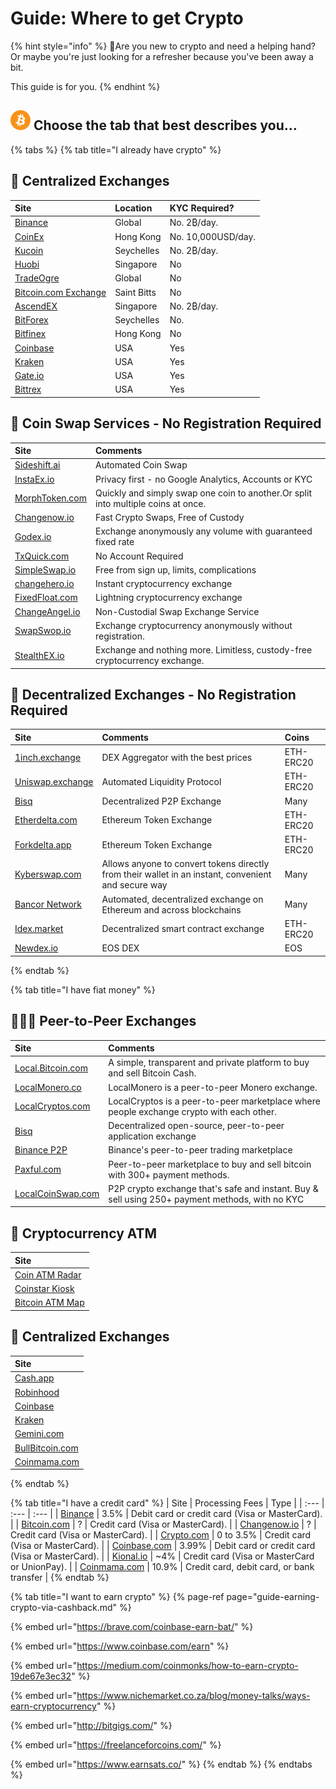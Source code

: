 # Guide: Where to get Crypto

{% hint style="info" %}
🙋Are you new to crypto and need a helping hand? Or maybe you're just looking for a refresher because you've been away a bit. 

This guide is for you.
{% endhint %}

## ![](../.gitbook/assets/btc.png) Choose the tab that best describes you...

{% tabs %}
{% tab title="I already have crypto" %}
## 🏢 Centralized Exchanges

| Site | Location | KYC Required? |
| :--- | :--- | :--- |
| [Binance](https://www.binance.com/en/register?ref=RI4R7YI6) | Global | No. 2₿/day. |
| [CoinEx](https://www.coinex.com/register?refer_code=6rcz2) | Hong Kong | No. 10,000USD/day. |
| [Kucoin](https://www.kucoin.com/ucenter/signup?rcode=2M43tty) | Seychelles | No. 2₿/day. |
| [Huobi](https://www.hbg.com/en-us/exchange/?s=xtz_btc&invite_code=) | Singapore | No |
| [TradeOgre](https://tradeogre.com/markets) | Global | No |
| [Bitcoin.com Exchange](https://exchange.bitcoin.com) | Saint Bitts | No |
| [AscendEX](https://ascendex.com/) | Singapore | No. 2₿/day. |
| [BitForex](https://www.bitforex.com/) | Seychelles | No. |
| [Bitfinex](https://www.bitfinex.com/t/XTZ:USD) | Hong Kong | No |
| [Coinbase](https://pro.coinbase.com/trade/XTZ-USD) | USA | Yes |
| [Kraken](https://www.kraken.com) | USA | Yes |
| [Gate.io](https://www.gate.io/trade/xtz_usdt) | USA | Yes |
| [Bittrex](https://bittrex.com/Market/Index?MarketName=BTC-XTZ) | USA | Yes |

## 🔀 Coin Swap Services - No Registration Required

| Site | Comments |
| :--- | :--- |
| [Sideshift.ai](https://sideshift.ai/a/ziLELkDY5) | Automated Coin Swap |
| [InstaEx.io](https://instaex.io) | Privacy first - no Google Analytics, Accounts or KYC |
| [MorphToken.com](https://www.morphtoken.com) | Quickly and simply swap one coin to another.Or split into multiple coins at once. |
| [Changenow.io](https://changenow.io?link_id=e542777107ca34) | Fast Crypto Swaps, Free of Custody |
| [Godex.io](https://godex.io/?aff_id=zNyhC0A10Be5YRBt&utm_source=affiliate&utm_medium=www&utm_campaign=zNyhC0A10Be5YRBt) | Exchange anonymously any volume with guaranteed fixed rate |
| [TxQuick.com](https://ca.txquick.com) | No Account Required |
| [SimpleSwap.io](https://simpleswap.io) | Free from sign up, limits, complications |
| [changehero.io](https://changehero.io) | Instant cryptocurrency exchange |
| [FixedFloat.com](https://fixedfloat.com/?ref=cn8rt3qa) | Lightning cryptocurrency exchange |
| [ChangeAngel.io](https://changeangel.io/) | Non-Custodial Swap Exchange Service |
| [SwapSwop.io](https://swapswop.io/) | Exchange cryptocurrency anonymously without registration. |
| [StealthEX.io](https://stealthex.io/) | Exchange and nothing more. Limitless, custody-free cryptocurrency exchange. |

## 🌌 Decentralized Exchanges - No Registration Required

| Site | Comments | Coins |
| :--- | :--- | :--- |
| [1inch.exchange](https://1inch.exchange) | DEX Aggregator with the best prices | ETH-ERC20 |
| [Uniswap.exchange](https://uniswap.exchange/swap) | Automated Liquidity Protocol | ETH-ERC20 |
| [Bisq](https://bisq.network) | Decentralized P2P Exchange | Many |
| [Etherdelta.com](https://etherdelta.com) | Ethereum Token Exchange | ETH-ERC20 |
| [Forkdelta.app](https://forkdelta.app) | Ethereum Token Exchange | ETH-ERC20 |
| [Kyberswap.com](https://kyberswap.com/swap) | Allows anyone to convert tokens directly from their wallet in an instant, convenient and secure way | Many |
| [Bancor Network](https://www.bancor.network) | Automated, decentralized exchange on Ethereum and across blockchains | Many |
| [Idex.market](https://idex.market/eth/idex) | Decentralized smart contract exchange | ETH-ERC20 |
| [Newdex.io](https://newdex.io) | EOS DEX | EOS |
{% endtab %}

{% tab title="I have fiat money" %}
## 👩👧👦 Peer-to-Peer Exchanges

| Site | Comments |
| :--- | :--- |
| [Local.Bitcoin.com](https://local.bitcoin.com/r/coincashew9) | A simple, transparent and private platform to buy and sell Bitcoin Cash. |
| [LocalMonero.co](https://localmonero.co) | LocalMonero is a peer-to-peer Monero exchange. |
| [LocalCryptos.com](https://localcryptos.com) | LocalCryptos is a peer-to-peer marketplace where people exchange crypto with each other. |
| [Bisq](https://bisq.network) | Decentralized open-source, peer-to-peer application exchange |
| [Binance P2P](https://p2p.binance.com) | Binance's peer-to-peer trading marketplace |
| [Paxful.com](https://paxful.com) | Peer-to-peer marketplace to buy and sell bitcoin with 300+ payment methods. |
| [LocalCoinSwap.com](https://localcoinswap.com) | P2P crypto exchange that's safe and instant. Buy & sell using 250+ payment methods, with no KYC |

## 🏧 Cryptocurrency ATM

| Site |
| :--- |
| [Coin ATM Radar](https://coinatmradar.com/) |
| [Coinstar Kiosk](https://www.coinstar.com/bitcoin) |
| [Bitcoin ATM Map](https://bitcoinatmmap.com/) |

## 🏢 Centralized Exchanges

| Site |
| :--- |
| [Cash.app](https://cash.app) |
| [Robinhood](https://robinhood.com) |
| [Coinbase](https://www.coinbase.com) |
| [Kraken](https://www.kraken.com) |
| [Gemini.com](https://gemini.com) |
| [BullBitcoin.com](https://bullbitcoin.com) |
| [Coinmama.com](https://www.coinmama.com/) |
{% endtab %}

{% tab title="I have a credit card" %}
| Site | Processing Fees | Type |
| :--- | :--- | :--- |
| [Binance](https://www.binance.com/en/buy-Bitcoin) | 3.5% | Debit card or credit card \(Visa or MasterCard\). |
| [Bitcoin.com](https://buy.bitcoin.com) | ? | Credit card \(Visa or MasterCard\). |
| [Changenow.io](https://changenow.io) | ? | Credit card \(Visa or MasterCard\). |
| [Crypto.com](https://crypto.com/) | 0 to 3.5% | Credit card \(Visa or MasterCard\). |
| [Coinbase.com](https://www.coinbase.com) | 3.99% | Debit card or credit card \(Visa or MasterCard\). |
| [Kional.io](https://koinal.io) | ~4% | Credit card \(Visa or MasterCard or UnionPay\). |
| [Coinmama.com](https://www.coinmama.com) | 10.9% | Credit card, debit card, or bank transfer |
{% endtab %}

{% tab title="I want to earn crypto" %}
{% page-ref page="guide-earning-crypto-via-cashback.md" %}

{% embed url="https://brave.com/coinbase-earn-bat/" %}

{% embed url="https://www.coinbase.com/earn" %}

{% embed url="https://medium.com/coinmonks/how-to-earn-crypto-19de67e3ec32" %}

{% embed url="https://www.nichemarket.co.za/blog/money-talks/ways-earn-cryptocurrency" %}

{% embed url="http://bitgigs.com/" %}

{% embed url="https://freelanceforcoins.com/" %}

{% embed url="https://www.earnsats.co/" %}
{% endtab %}
{% endtabs %}



